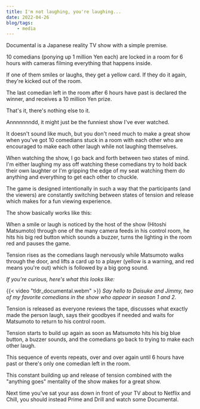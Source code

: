 ```yaml
---
title: I'm not laughing, you're laughing...
date: 2022-04-26
blog/tags:
    - media
---
```


Documental is a Japanese reality TV show with a simple premise.

10 comedians (ponying up 1 million Yen each) are locked in a room for 6 hours with cameras filming everything that happens inside.

If one of them smiles or laughs, they get a yellow card. If they do it again, they're kicked out of the room.

The last comedian left in the room after 6 hours have past is declared the winner, and receives a 10 million Yen prize.

That's it, there's nothing else to it.

Annnnnnndd, it might just be the funniest show I've ever watched.

It doesn't sound like much, but you don't need much to make a great show when you've got 10 comedians stuck in a room with each other who are encouraged to make each other laugh while not laughing themselves.

When watching the show, I go back and forth between two states of mind. I'm either laughing my ass off watching these comedians try to hold back their own laughter or I'm gripping the edge of my seat watching them do anything and everything to get each other to chuckle.

The game is designed intentionally in such a way that the participants (and the viewers) are constantly switching between states of tension and release which makes for a fun viewing experience.

The show basically works like this:

When a smile or laugh is noticed by the host of the show (Hitoshi Matsumoto) through one of the many camera feeds in his control room, he hits his big red button which sounds a buzzer, turns the lighting in the room red and pauses the game.

Tension rises as the comedians laugh nervously while Matsumoto walks through the door, and lifts a card up to a player (yellow is a warning, and red means you're out) which is followed by a big gong sound.

_If you're curious, here's what this looks like:_

{{< video "tldr_documental.webm"  >}}
_Say hello to Daisuke and Jimmy, two of my favorite comedians in the show who appear in season 1 and 2._

Tension is released as everyone reviews the tape, discusses what exactly made the person laugh, says their goodbyes if needed and waits for Matsumoto to return to his control room.

Tension starts to build up again as soon as Matsumoto hits his big blue button, a buzzer sounds, and the comedians go back to trying to make each other laugh.

This sequence of events repeats, over and over again until 6 hours have past or there's only one comedian left in the room.

This constant building up and release of tension combined with the "anything goes" mentality of the show makes for a great show.

Next time you've sat your ass down in front of your TV about to Netflix and Chill, you should instead Prime and Drill and watch some Documental.



